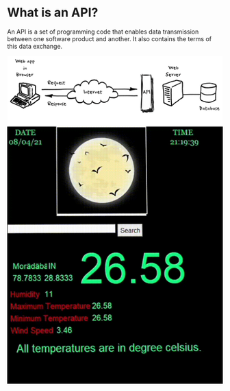 # What is an API?
An API is a set of programming code that enables data transmission between one software product and another. It also contains the terms of this data exchange.  

<img src = "api diagram.png" />

<img align = "center" src = "Project working.gif" width = 600 height = 600 />
